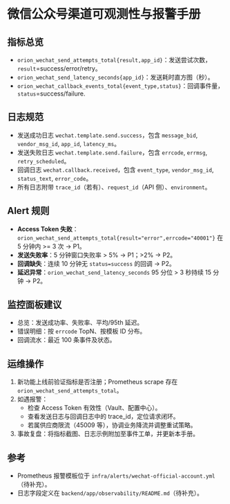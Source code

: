 # 微信公众号渠道可观测性与报警手册

## 指标总览
- `orion_wechat_send_attempts_total{result,app_id}`：发送尝试次数，`result`=success/error/retry。
- `orion_wechat_send_latency_seconds{app_id}`：发送耗时直方图（秒）。
- `orion_wechat_callback_events_total{event_type,status}`：回调事件量，`status`=success/failure.

## 日志规范
- 发送成功日志 `wechat.template.send.success`，包含 `message_bid`, `vendor_msg_id`, `app_id`, `latency_ms`。
- 发送失败日志 `wechat.template.send.failure`，包含 `errcode`, `errmsg`, `retry_scheduled`。
- 回调日志 `wechat.callback.received`，包含 `event_type`, `vendor_msg_id`, `status_text`, `error_code`。
- 所有日志附带 `trace_id`（若有）、`request_id`（API 侧）、`environment`。

## Alert 规则
- **Access Token 失败**：`orion_wechat_send_attempts_total{result="error",errcode="40001"}` 在 5 分钟内 >= 3 次 → P1。
- **发送失败率**：5 分钟窗口失败率 > 5% → P1；>2% → P2。
- **回调缺失**：连续 10 分钟无 `status=success` 的回调 → P2。
- **延迟异常**：`orion_wechat_send_latency_seconds` 95 分位 > 3 秒持续 15 分钟 → P2。

## 监控面板建议
- 总览：发送成功率、失败率、平均/95th 延迟。
- 错误明细：按 `errcode` TopN、按模板 ID 分布。
- 回调流水：最近 100 条事件及状态。

## 运维操作
1. 新功能上线前验证指标是否注册；Prometheus scrape 存在 `orion_wechat_send_attempts_total`。
2. 如遇报警：
   - 检查 Access Token 有效性（Vault、配置中心）。
   - 查看发送日志与回调日志中的 trace_id，定位请求闭环。
   - 若属供应商限流（45009 等），协调业务降流并调整重试策略。
3. 事故复盘：将指标截图、日志示例附加至事件工单，并更新本手册。

## 参考
- Prometheus 报警模板位于 `infra/alerts/wechat-official-account.yml`（待补充）。
- 日志字段定义在 `backend/app/observability/README.md`（待补充）。
